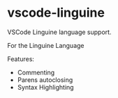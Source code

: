 # vscode-linguine
VSCode Linguine language support.

For the Linguine Language

Features:
* Commenting
* Parens autoclosing
* Syntax Highlighting
<!-- * Autoindentation (Turn on `editor.formatonSave` or manually run the `Format Document` command) -->
